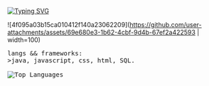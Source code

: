 <p float="left">
  <a href="https://git.io/typing-svg"><img src="https://readme-typing-svg.herokuapp.com?font=Fira+Code&pause=1000&color=11881A&width=435&lines=millena+anastacio+eu+te+amo" alt="Typing SVG" /></a>
  
  ![4f095a03b15ca010412f140a23062209](https://github.com/user-attachments/assets/69e680e3-1b62-4cbf-9d4b-67ef2a422593  | width=100)

<p float="left">
    <samp>
  langs && frameworks:<br>
    >java, javascript, css, html, SQL.
  <br>
  <br />
      <img src="https://github-readme-stats.vercel.app/api/top-langs/?username=firwe&layout=compact&theme=jolly" alt="Top Languages">
  </samp>
</p></p>
